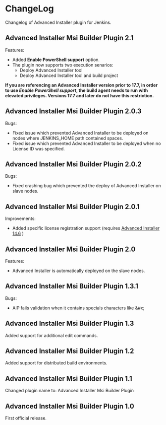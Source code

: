 # ChangeLog

Changelog of Advanced Installer plugin for Jenkins.

## Advanced Installer Msi Builder Plugin  2.1

Features:

* Added **Enable PowerShell support** option. 
* The plugin now supports two execution senarios:
  * Deploy Advanced Installer tool
  * Deploy Advanced Installer tool and build project

__If you are referencing an Advanced Installer version prior to 17.7, in order to use *Enable PowerShell support*, the build agent needs to run with elevated privileges. Versions 17.7 and later do not have this restriction.__

## Advanced Installer Msi Builder Plugin  2.0.3

Bugs:

* Fixed issue which prevented Advanced Installer to be deployed on nodes where JENKINS_HOME path contained spaces.
* Fixed issue which prevented Advanced Installer to be deployed when no License ID was specified.

## Advanced Installer Msi Builder Plugin  2.0.2

Bugs:

* Fixed crashing bug which prevented the deploy of Advanced Installer on slave nodes.

## Advanced Installer Msi Builder Plugin  2.0.1

Improvements:

* Added specific license registration support (requires [Advanced Installer 14.6](https://www.advancedinstaller.com/version-history.html) )

## Advanced Installer Msi Builder Plugin  2.0

Features:

* Advanced Installer is automatically deployed on the slave nodes.

## Advanced Installer Msi Builder Plugin  1.3.1

Bugs:

* AIP fails validation when it contains specials characters like &#x;

## Advanced Installer Msi Builder Plugin  1.3

Added support for additional edit commands.

## Advanced Installer Msi Builder Plugin  1.2

Added support for distributed build environments.

## Advanced Installer Msi Builder Plugin  1.1

Changed plugin name to: Advanced Installer Msi Builder Plugin

## Advanced Installer Msi Builder Plugin  1.0

First official release.
